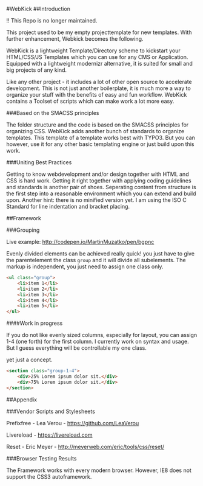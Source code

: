 #WebKick
##Introduction

!! This Repo is no longer maintained.

This project used to be my empty projecttemplate for new templates.
With further enhancement, Webkick becomes the following.

WebKick is a lightweight Template/Directory scheme to kickstart your HTML/CSS/JS Templates which you can use for any CMS or Application.
Equipped with a lightweight modernizr alternative, it is suited for small and big projects of any kind.

Like any other project - it includes a lot of other open source to accelerate development.
This is not just another boilerplate, it is much more a way to organize your stuff with the benefits of easy and fun workflow.
WebKick contains a Toolset of scripts which can make work a lot more easy.

###Based on the SMACSS principles

The folder structure and the code is based on the SMACSS principles for organizing CSS.
WebKick adds another bunch of standards to organize templates. This template of a template works best with TYPO3. But you can however, use it for any other basic templating engine or just build upon this work.

###Uniting Best Practices

Getting to know webdevelopment and/or design together with HTML and CSS is hard work. Getting it right together with applying coding guidelines and standards is another pair of shoes. Seperating content from structure is the first step into a reasonable environment which you can extend and build upon.
Another hint: there is no minified version yet.
I am using the ISO C Standard for line indentation and bracket placing.

##Framework

###Grouping

Live example: http://codepen.io/MartinMuzatko/pen/bgpnc

Evenly divided elements can be achieved really quick!
you just have to give the parentelement the class `group` and it will divide all subelements.
The markup is independent, you just need to assign one class only.

```html
<ul class="group">
	<li>item 1</li>
	<li>item 2</li>
	<li>item 3</li>
	<li>item 4</li>
	<li>item 5</li>
</ul>
```


####Work in progress

If you do not like evenly sized columns, especially for layout, you can assign 1-4 (one forth) for the first column.
I currently work on syntax and usage. But I guess everything will be controllable my one class.

yet just a concept.

```html
<section class="group-1-4">
	<div>25% Lorem ipsum dolor sit.</div>
	<div>75% Lorem ipsum dolor sit.</div>
</section>
```

##Appendix

###Vendor Scripts and Stylesheets

Prefixfree - Lea Verou - https://github.com/LeaVerou

Livereload - https://livereload.com

Reset - Eric Meyer - http://meyerweb.com/eric/tools/css/reset/

###Browser Testing Results

The Framework works with every modern browser. However, IE8 does not support the CSS3 autoframework.
